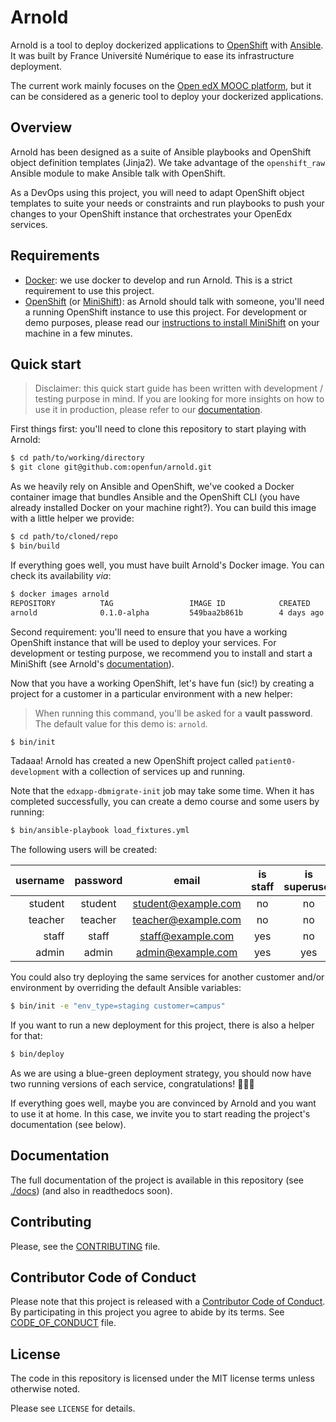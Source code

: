 # Arnold

Arnold is a tool to deploy dockerized applications to
[OpenShift](https://www.openshift.com/) with
[Ansible](https://www.ansible.com/). It was built by France Université Numérique
to ease its infrastructure deployment.

The current work mainly focuses on the [Open edX MOOC
platform](https://open.edx.org/), but it can be considered as a generic tool to
deploy your dockerized applications.

## Overview

Arnold has been designed as a suite of Ansible playbooks and OpenShift object
definition templates (Jinja2). We take advantage of the `openshift_raw` Ansible
module to make Ansible talk with OpenShift.

As a DevOps using this project, you will need to adapt OpenShift object
templates to suite your needs or constraints and run playbooks to push your
changes to your OpenShift instance that orchestrates your OpenEdx services.

## Requirements

* [Docker](https://docs.docker.com/engine/installation/): we use docker to
  develop and run Arnold. This is a strict requirement to use this project.
* [OpenShift](https://docs.openshift.org/latest/welcome/index.html) (or
  [MiniShift](https://docs.openshift.org/latest/minishift/getting-started/)): as
  Arnold should talk with someone, you'll need a running OpenShift instance to
  use this project. For development or demo purposes, please read our
  [instructions to install MiniShift](./docs/installation/minishift.md) on your machine in a
  few minutes.

## Quick start

> Disclaimer: this quick start guide has been written with development / testing
> purpose in mind. If you are looking for more insights on how to use it in
> production, please refer to our [documentation](./docs/index.md).

First things first: you'll need to clone this repository to start playing with
Arnold:

```bash
$ cd path/to/working/directory
$ git clone git@github.com:openfun/arnold.git
```

As we heavily rely on Ansible and OpenShift, we've cooked a Docker container
image that bundles Ansible and the OpenShift CLI (you have already installed
Docker on your machine right?). You can build this image with a little helper we
provide:

```bash
$ cd path/to/cloned/repo
$ bin/build
```

If everything goes well, you must have built Arnold's Docker image. You can
check its availability _via_:

```bash
$ docker images arnold
REPOSITORY          TAG                 IMAGE ID            CREATED             SIZE
arnold              0.1.0-alpha         549baa2b861b        4 days ago          824MB
```

Second requirement: you'll need to ensure that you have a working OpenShift
instance that will be used to deploy your services. For development or testing
purpose, we recommend you to install and start a MiniShift (see Arnold's
[documentation](./docs/installation/minishift.md)).

Now that you have a working OpenShift, let's have fun (sic!) by creating a project for a customer
in a particular environment with a new helper:

> When running this command, you'll be asked for a **vault password**. The
> default value for this demo is: `arnold`.

```bash
$ bin/init
```

Tadaaa! Arnold has created a new OpenShift project called `patient0-development`
with a collection of services up and running.

Note that the `edxapp-dbmigrate-init` job may take some time. When it has
completed successfully, you can create a demo course and some users by running:

```bash
$ bin/ansible-playbook load_fixtures.yml
```

The following users will be created:

| username | password | email               | is staff | is superuser |
|---------:|:--------:|:-------------------:|:--------:|:------------:|
| student  | student  | student@example.com | no       | no           |
| teacher  | teacher  | teacher@example.com | no       | no           |
| staff    | staff    | staff@example.com   | yes      | no           |
| admin    | admin    | admin@example.com   | yes      | yes          |


You could also try deploying the same services for another customer and/or environment by
overriding the default Ansible variables:

```bash
$ bin/init -e "env_type=staging customer=campus"
```

If you want to run a new deployment for this project, there is also a helper for
that:

```bash
$ bin/deploy
```

As we are using a blue-green deployment strategy, you should now have two
running versions of each service, congratulations! 🎉🎉🎉

If everything goes well, maybe you are convinced by Arnold and you want to use
it at home. In this case, we invite you to start reading the project's
documentation (see below).

## Documentation

The full documentation of the project is available in this repository (see
[./docs](./docs)) (and also in readthedocs soon).

## Contributing

Please, see the [CONTRIBUTING](CONTRIBUTING.md) file.

## Contributor Code of Conduct

Please note that this project is released with a [Contributor Code of
Conduct](http://contributor-covenant.org/). By participating in this project you
agree to abide by its terms. See [CODE_OF_CONDUCT](CODE_OF_CONDUCT.md) file.

## License

The code in this repository is licensed under the MIT license terms unless
otherwise noted.

Please see `LICENSE` for details.
